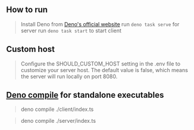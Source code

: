 ## How to run 
> Install Deno from [Deno's official website](https://deno.land/)
> run `deno task serve` for server
> run `deno task start` to start client

## Custom host
>Configure the SHOULD_CUSTOM_HOST setting in the .env file to customize your server host. The default value is false, which means the server will run locally on port 8080.

## [Deno compile](https://docs.deno.com/runtime/manual/tools/compiler/) for standalone executables
>deno compile ./client/index.ts

>deno compile ./server/index.ts